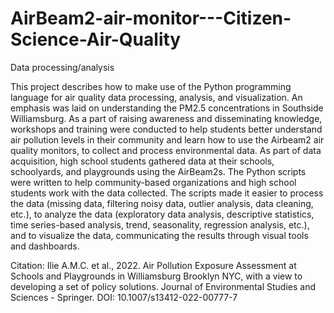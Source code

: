 # AirBeam2-air-monitor---Citizen-Science-Air-Quality
 Data processing/analysis



This project describes how to make use of the Python programming language for air quality data processing, analysis, and visualization. 
An emphasis was laid on understanding the PM2.5 concentrations in Southside Williamsburg. 
As a part of raising awareness and disseminating knowledge, workshops and training were conducted to help students better understand air pollution levels 
in their community and learn how to use the Airbeam2 air quality monitors, to collect and process environmental data. 
As part of data acquisition, high school students gathered data at their schools, schoolyards, and playgrounds using the AirBeam2s. 
The Python scripts were written to help community-based organizations and high school students work with the data collected. 
The scripts made it easier to process the data (missing data, filtering noisy data, outlier analysis, data cleaning, etc.), to analyze the data 
(exploratory data analysis, descriptive statistics, time series-based analysis, trend, seasonality, regression analysis, etc.), 
and to visualize the data, communicating the results through visual tools and dashboards. 


Citation: Ilie A.M.C. et al., 2022. Air Pollution Exposure Assessment at Schools and Playgrounds in Williamsburg Brooklyn NYC, 
with a view to developing a set of policy solutions. Journal of Environmental Studies and Sciences - Springer. DOI: 10.1007/s13412-022-00777-7
